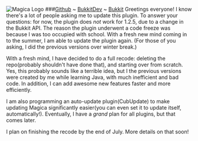![Magica Logo](http://i.imgur.com/ASEfV.png)
###[Github](https://github.com/Gratimax/Magica) ~ [BukkitDev](http://dev.bukkit.org/server-mods/magica/) ~ [Bukkit](http://forums.bukkit.org/threads/rpg-fun-magica-v0-1-2-magic-awesome-1-0-1-r1.52871/)
Greetings everyone! I know there's a lot of people asking me to update this plugin. To answer your questions: for now, the plugin does _not_ work for 1.2.5, due to a change in the Bukkit API. The reason the plugin underwent a code freeze was because I was too occupied with school. With a fresh new mind coming in to the summer, I am able to update the plugin again. (For those of you asking, I did the previous versions over winter break.)

With a fresh mind, I have decided to do a full recode: deleting the repo(probably shouldn't have done that), and starting over from scratch. Yes, this probably sounds like a terrible idea, but I the previous versions were created by me while learning Java, with much inefficient and bad code. In addition, I can add awesome new features faster and more efficiently.

I am also programming an auto-update plugin(CubUpdate) to make updating Magica significantly easier(you can even set it to update itself, automatically!). Eventually, I have a _grand_ plan for all plugins, but that comes later.

I plan on finishing the recode by the end of July. More details on that soon!